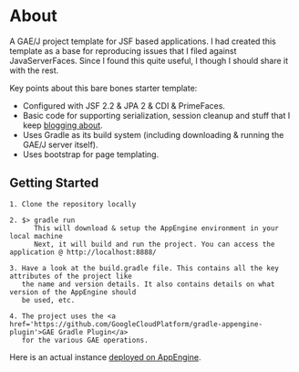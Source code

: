 About
=====

A GAE/J project template for JSF based applications. I had created this template as a base for reproducing issues that
I filed against JavaServerFaces. Since I found this quite useful, I though I should share it with the rest.

Key points about this bare bones starter template:

+ Configured with JSF 2.2 &amp; JPA 2 &amp; CDI &amp; PrimeFaces.
+ Basic code for supporting serialization, session cleanup and stuff that I keep
  <a href="http://roguexz.blogspot.in/">blogging about</a>.
+ Uses Gradle as its build system (including downloading &amp; running the GAE/J server itself).
+ Uses bootstrap for page templating.


Getting Started
---------------

    1. Clone the repository locally

    2. $> gradle run
          This will download & setup the AppEngine environment in your local machine
          Next, it will build and run the project. You can access the application @ http://localhost:8888/

    3. Have a look at the build.gradle file. This contains all the key attributes of the project like
       the name and version details. It also contains details on what version of the AppEngine should
       be used, etc.

    4. The project uses the <a href='https://github.com/GoogleCloudPlatform/gradle-appengine-plugin'>GAE Gradle Plugin</a>
       for the various GAE operations.


Here is an actual instance <a href='http://gae-java-template.appspot.com/'>deployed on AppEngine</a>.
